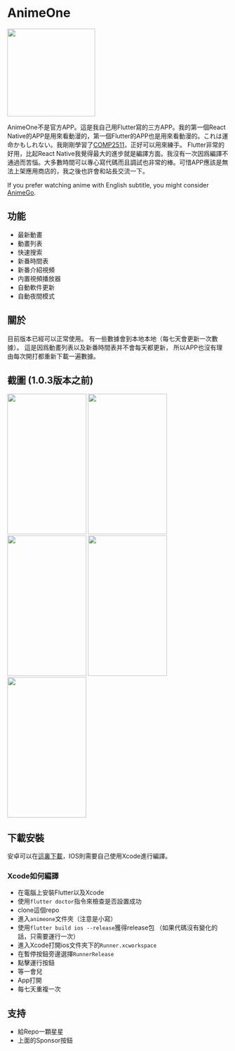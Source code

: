 # AnimeOne
<img src="https://raw.githubusercontent.com/HenryQuan/AnimeOne/master/design/logo/Logo.png" width="200px" height="200px" />

AnimeOne不是官方APP。這是我自己用Flutter寫的三方APP。我的第一個React Native的APP是用來看動漫的，第一個Flutter的APP也是用來看動漫的。これは運命かもしれない。我剛剛學習了[COMP2511](https://www.handbook.unsw.edu.au/undergraduate/courses/2019/COMP2511/)，正好可以用來練手。
Flutter非常的好用，比起React Native我覺得最大的進步就是編譯方面。我沒有一次因爲編譯不通過而苦惱。大多數時間可以專心寫代碼而且調試也非常的棒。可惜APP應該是無法上架應用商店的，我之後也許會和站長交流一下。

If you prefer watching anime with English subtitle, you might consider [AnimeGo](https://github.com/HenryQuan/AnimeGo).

## 功能
- 最新動畫
- 動畫列表
- 快速搜索
- 新番時間表
- 新番介紹視頻
- 内置視頻播放器
- 自動軟件更新
- 自動夜間模式

## 關於
目前版本已經可以正常使用。
有一些數據會到本地本地（每七天會更新一次數據）。
這是因爲動畫列表以及新番時間表并不會每天都更新，
所以APP也沒有理由每次開打都重新下載一遍數據。

## 截圖 (1.0.3版本之前)
<div>
  <img src="https://raw.githubusercontent.com/HenryQuan/AnimeOne/master/screenshot/1.jpg" width="180px" height="320px" />
  <img src="https://raw.githubusercontent.com/HenryQuan/AnimeOne/master/screenshot/2.jpg" width="180px" height="320px" />
  <img src="https://raw.githubusercontent.com/HenryQuan/AnimeOne/master/screenshot/3.jpg" width="180px" height="320px" />
  <img src="https://raw.githubusercontent.com/HenryQuan/AnimeOne/master/screenshot/4.jpg" width="180px" height="320px" />
  <img src="https://raw.githubusercontent.com/HenryQuan/AnimeOne/master/screenshot/5.jpg" width="180px" height="320px" />
</div>

## 下載安裝
安卓可以在[這裏下載](https://github.com/HenryQuan/AnimeOne/releases/latest)，IOS則需要自己使用Xcode進行編譯。

### Xcode如何編譯
- 在電腦上安裝Flutter以及Xcode
- 使用`flutter doctor`指令來檢查是否設置成功
- clone這個repo
- 進入`animeone`文件夾（注意是小寫）
- 使用`flutter build ios --release`獲得release包 （如果代碼沒有變化的話，只需要運行一次）
- 進入Xcode打開ios文件夾下的`Runner.xcworkspace`
- 在暫停按鈕旁邊選擇`RunnerRelease`
- 點擊運行按鈕
- 等一會兒
- App打開
- 每七天重複一次

## 支持
- 給Repo一顆星星
- 上面的Sponsor按鈕
